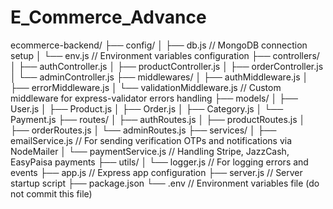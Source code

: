 # E_Commerce_Advance
ecommerce-backend/
├── config/
│   ├── db.js           // MongoDB connection setup
│   └── env.js          // Environment variables configuration
├── controllers/
│   ├── authController.js
│   ├── productController.js
│   ├── orderController.js
│   └── adminController.js
├── middlewares/
│   ├── authMiddleware.js
│   ├── errorMiddleware.js
│   └── validationMiddleware.js   // Custom middleware for express-validator errors handling
├── models/
│   ├── User.js
│   ├── Product.js
│   ├── Order.js
│   ├── Category.js
│   └── Payment.js
├── routes/
│   ├── authRoutes.js
│   ├── productRoutes.js
│   ├── orderRoutes.js
│   └── adminRoutes.js
├── services/
│   ├── emailService.js   // For sending verification OTPs and notifications via NodeMailer
│   └── paymentService.js // Handling Stripe, JazzCash, EasyPaisa payments
├── utils/
│   └── logger.js         // For logging errors and events
├── app.js                // Express app configuration
├── server.js             // Server startup script
├── package.json
└── .env                  // Environment variables file (do not commit this file)
